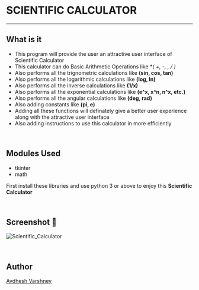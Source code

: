 # SCIENTIFIC CALCULATOR

_______________________________________________________________________

## What is it

- This program will provide the user an attractive user interface of Scientific Calculator
- This calculator can do Basic Arithmetic Operations like **( +, -, *, / )**
- Also performs all the trignometric calculations like **(sin, cos, tan)**
- Also performs all the logarithmic calculations like **(log, ln)**
- Also performs all the inverse calculations like **(1/x)**
- Also performs all the exponential calculations like **(e^x, x^n, n^x, etc.)**
- Also performs all the angular calculations like **(deg, rad)**
- Also adding constants like **(pi, e)**
- Adding all these functions will definately give a better user experience along with the attractive user interface
- Also adding instructions to use this calculator in more efficiently

<br>

## Modules Used

- tkinter
- math

First install these libraries and use python 3 or above to enjoy this **Scientific Calculator**

<br>

## Screenshot 📸

![Scientific_Calculator](https://github.com/avinashkranjan/Amazing-Python-Scripts/assets/114330097/9d5e5085-06ec-41f8-9ab6-644d8ec8b58b)

<br>

## Author

[Avdhesh Varshney](https://github.com/Avdhesh-Varshney)


